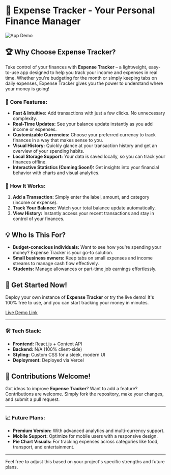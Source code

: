 # 💸 Expense Tracker - Your Personal Finance Manager

![App Demo](link-to-screenshot-or-gif)

## 🏆 Why Choose Expense Tracker?

Take control of your finances with **Expense Tracker** – a lightweight, easy-to-use app designed to help you track your income and expenses in real time. Whether you're budgeting for the month or simply keeping tabs on daily expenses, Expense Tracker gives you the power to understand where your money is going!

### 🎯 **Core Features:**

- **Fast & Intuitive:** Add transactions with just a few clicks. No unnecessary complexity.
- **Real-Time Updates:** See your balance update instantly as you add income or expenses.
- **Customizable Currencies:** Choose your preferred currency to track finances in a way that makes sense to you.
- **Visual History:** Quickly glance at your transaction history and get an overview of your spending habits.
- **Local Storage Support:** Your data is saved locally, so you can track your finances offline.
- **Interactive Statistics (Coming Soon!):** Get insights into your financial behavior with charts and visual analytics.

### 🧩 **How It Works:**

1. **Add a Transaction:** Simply enter the label, amount, and category (income or expense).
2. **Track Your Balance:** Watch your total balance update automatically.
3. **View History:** Instantly access your recent transactions and stay in control of your finances.

## 💡 **Who Is This For?**

- **Budget-conscious individuals:** Want to see how you're spending your money? Expense Tracker is your go-to solution.
- **Small business owners:** Keep tabs on small expenses and income streams to manage cash flow effectively.
- **Students:** Manage allowances or part-time job earnings effortlessly.

## 🚀 **Get Started Now!**

Deploy your own instance of **Expense Tracker** or try the live demo! It's 100% free to use, and you can start tracking your money in minutes.

[Live Demo Link](#)

---

### 🛠️ **Tech Stack:**

- **Frontend:** React.js + Context API
- **Backend:** N/A (100% client-side)
- **Styling:** Custom CSS for a sleek, modern UI
- **Deployment:** Deployed via Vercel

## 🤝 **Contributions Welcome!**

Got ideas to improve **Expense Tracker**? Want to add a feature? Contributions are welcome. Simply fork the repository, make your changes, and submit a pull request.

---

### 📈 **Future Plans:**

- **Premium Version:** With advanced analytics and multi-currency support.
- **Mobile Support:** Optimize for mobile users with a responsive design.
- **Pie Chart Visuals:** For tracking expenses across categories like food, transport, and entertainment.

---

Feel free to adjust this based on your project's specific strengths and future plans.